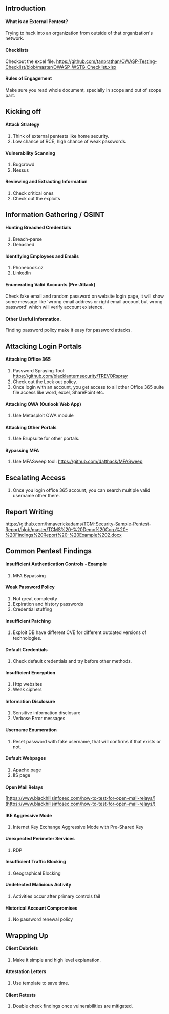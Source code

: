 ## Introduction

#### What is an External Pentest?
Trying to hack into an organization from outside of that organization's network. 

#### Checklists
Checkout the excel file. https://github.com/tanprathan/OWASP-Testing-Checklist/blob/master/OWASP_WSTG_Checklist.xlsx

#### Rules of Engagement
Make sure you read whole document, specially in scope and out of scope part. 


## Kicking off

#### Attack Strategy
1. Think of external pentests like home security. 
2. Low chance of RCE, high chance of weak passwords. 

#### Vulnerability Scanning
1. Bugcrowd
2. Nessus

#### Reviewing and Extracting Information
1. Check critical ones 
2. Check out the exploits 

## Information Gathering / OSINT

#### Hunting Breached Credentials
1. Breach-parse
2. Dehashed 

#### Identifying Employees and Emails
1. Phonebook.cz
2. LinkedIn

#### Enumerating Valid Accounts (Pre-Attack)
Check fake email and random password on website login page, it will show some message like 'wrong email address or right email account but wrong password' which will verify account existence. 

#### Other Useful information. 
Finding password policy make it easy for password attacks. 

## Attacking Login Portals

#### Attacking Office 365
1. Password Spraying Tool: https://github.com/blacklanternsecurity/TREVORspray
2. Check out the Lock out policy. 
3. Once login with an account, you get access to all other Office 365 suite file access like word, excel, SharePoint etc. 

#### Attacking OWA (Outlook Web App)
1. Use Metasploit OWA module 

#### Attacking Other Portals
1. Use Brupsuite for other portals. 

#### Bypassing MFA
1. Use MFASweep tool: https://github.com/dafthack/MFASweep

## Escalating Access
1. Once you login office 365 account, you can search multiple valid username other there. 

## Report Writing
https://github.com/hmaverickadams/TCM-Security-Sample-Pentest-Report/blob/master/TCMS%20-%20Demo%20Corp%20-%20Findings%20Report%20-%20Example%202.docx


## Common Pentest Findings

#### Insufficient Authentication Controls - Example
1. MFA Bypassing

#### Weak Password Policy
1. Not great complexity
2. Expiration and history passwords
3. Credential stuffing

#### Insufficient Patching
1. Exploit DB have different CVE for different outdated versions of technologies. 

#### Default Credentials
1. Check default credentials and try before other methods. 

#### Insufficient Encryption
1. Http websites
2. Weak ciphers

#### Information  Disclosure
1. Sensitive information disclosure
2. Verbose Error messages 

#### Username Enumeration
1. Reset password with fake username, that will confirms if that exists or not. 


#### Default Webpages
1. Apache page
2. IIS page

#### Open Mail Relays
[https://www.blackhillsinfosec.com/how-to-test-for-open-mail-relays/](https://www.blackhillsinfosec.com/how-to-test-for-open-mail-relays/)

#### IKE Aggressive Mode
1. Internet Key Exchange Aggressive Mode with Pre-Shared Key


#### Unexpected Perimeter Services
1. RDP

#### Insufficient Traffic Blocking
1. Geographical Blocking

#### Undetected Malicious Activity
1. Activities occur after primary controls fail

#### Historical Account Compromises
1. No password renewal policy



## Wrapping Up 
#### Client Debriefs
1. Make it simple and high level explanation. 

#### Attestation Letters
1. Use template to save time. 

#### Client Retests 
1. Double check findings once vulnerabilities are mitigated. 


